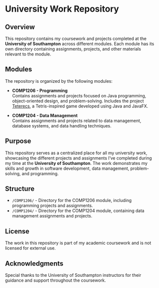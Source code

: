 # University Work Repository

## Overview

This repository contains my coursework and projects completed at the **University of Southampton** across different modules. Each module has its own directory containing assignments, projects, and other materials relevant to the module.

## Modules

The repository is organized by the following modules:

- **COMP1206 - Programming**  
  Contains assignments and projects focused on Java programming, object-oriented design, and problem-solving. Includes the project [Teterecs](./COMP1206/Teterecs/README.md), a Tetris-inspired game developed using Java and JavaFX.

- **COMP1204 - Data Management**  
  Contains assignments and projects related to data management, database systems, and data handling techniques.

## Purpose

This repository serves as a centralized place for all my university work, showcasing the different projects and assignments I’ve completed during my time at the **University of Southampton**. The work demonstrates my skills and growth in software development, data management, problem-solving, and programming.

## Structure

- `/COMP1206/` - Directory for the COMP1206 module, including programming projects and assignments.
- `/COMP1204/` - Directory for the COMP1204 module, containing data management assignments and projects.

## License

The work in this repository is part of my academic coursework and is not licensed for external use.

## Acknowledgments

Special thanks to the University of Southampton instructors for their guidance and support throughout the coursework.

